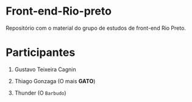 Front-end-Rio-preto
===================
Repositório com o material do grupo de estudos de front-end Rio Preto.

Participantes
==================
1. Gustavo Teixeira Cagnin

2. Thiago Gonzaga (O mais **GATO**)

3. Thunder (O `Barbudo`)
